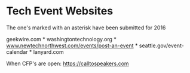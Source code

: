 # Tech Event Websites 

The one's marked with an asterisk have been submitted for 2016

geekwire.com *
washingtontechnology.org *
www.newtechnorthwest.com/events/post-an-event *
seattle.gov/event-calendar *
lanyard.com


When CFP's are open:
https://calltospeakers.com


